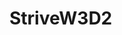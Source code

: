 # StriveW3D2
<!--
ASSIGNMENT RULES
- The solution must be pushed to the repository and linked to EduFlow by the end of the day.
- You can google / use StackOverflow BUT we suggest you to use just the material provided.
- To test the page, just open it with your default browser.
- Use Bootstrap4.6 classes to render the page.
- Use containers, rows and cols in order to achieve a great responsive layout.

ASSIGNMENT TOPIC
You are creating a website to showcase your favourite music albums.
In this page you'd have a short biography section of yourself, and the top albums of your life, 
the worst album you ever listened to and everything related to the music you love.

NOTE:
Most of the times, even the most expert of designers need inspiration.
Spend 30 minutes surfing the web and searching the best way of rapresenting the album you love the most.
Could be the Amazon way, the Spotify or Apple music way or some other blog out there.
-->

    